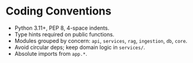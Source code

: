 # Coding Conventions

- Python 3.11+, PEP 8, 4-space indents.
- Type hints required on public functions.
- Modules grouped by concern: `api`, `services`, `rag`, `ingestion`, `db`, `core`.
- Avoid circular deps; keep domain logic in `services/`.
- Absolute imports from `app.*`.
